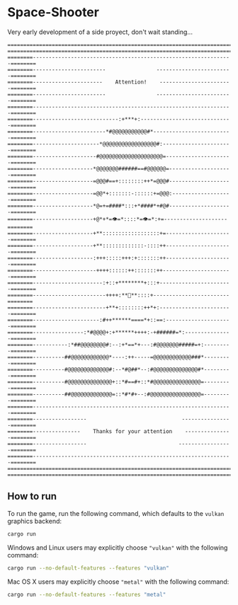 # Space-Shooter
Very early development of a side proyect, don't wait standing...

    ===============================================================================
    ===============================================================================
    ========---------------------------------------------------------------========
    ========-----------------------                ------------------------========
    ========----------------------    Attention!    -----------------------========
    ========-----------------------                ------------------------========
    ========---------------------------------------------------------------========
    ========---------------------------:+***+:-----------------------------========
    ========-----------------------*#@@@@@@@@@@@#*-------------------------========
    ========---------------------*@@@@@@@@@@@@@@@@@#:----------------------========
    ========--------------------#@@@@@@@@@@@@@@@@@@@@=---------------------========
    ========-------------------*@@@@@@@######==#@@@@@@=--------------------========
    ========-------------------=@@@#==+::::::::++*=@@@#--------------------========
    ========-------------------=@@*+:::::::-::::::+=@@@:-------------------========
    ========-------------------*@=+=####*:::+*####*+#@#--------------------========
    ========-------------------+@*+*=👁️=*::::*=👁️=*:+=--------------------========
    ========-------------------+**::::::::::::::::::+=---------------------========
    ========-------------------+**:::::::::::::-::::++---------------------========
    ========-------------------:+++:::::+++:+:::::::++---------------------========
    ========--------------------++++::::::++:::::::++----------------------========
    ========----------------------:+::+********+:::+-----------------------========
    ========-----------------------++++:**👄**::::+------------------------========
    ========-----------------------+**+::::::::++*+:-----------------------========
    ========---------------------:#++******====*+::==:---------------------========
    ========----------------:*#@@@@+:+******++++:-+######=*:---------------========
    ========-----------:*##@@@@@@@@#:--:+*==*+---:#@@@@@@@#####=+:---------========
    ========----------##@@@@@@@@@@@@*----:++-----=@@@@@@@@@@@@###*---------========
    ========----------#@@@@@@@@@@@@@#:--*#@##*--:#@@@@@@@@@@@@@@#*---------========
    ========----------#@@@@@@@@@@@@@@+::*#==#+::*#@@@@@@@@@@@@@@@=---------========
    ========----------##@@@@@@@@@@@@@=::*#*#+--:#@@@@@@@@@@@@@@@@=---------========
    ========---------------------------------------------------------------========
    ========-----------------                              ----------------========
    ========---------------    Thanks for your attention    ---------------========
    ========-----------------                             -----------------========
    ========---------------------------------------------------------------========
    ===============================================================================
    ===============================================================================

## How to run
To run the game, run the following command, which defaults to the `vulkan` graphics backend:

```bash
cargo run
```

Windows and Linux users may explicitly choose `"vulkan"` with the following command:

```bash
cargo run --no-default-features --features "vulkan"
```

Mac OS X users may explicitly choose `"metal"` with the following command:

```bash
cargo run --no-default-features --features "metal"
```
